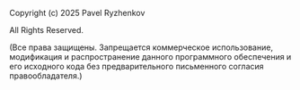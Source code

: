 Copyright (c) 2025 Pavel Ryzhenkov

All Rights Reserved.

(Все права защищены. Запрещается коммерческое использование, модификация и распространение данного программного обеспечения и его исходного кода без предварительного письменного согласия правообладателя.)
